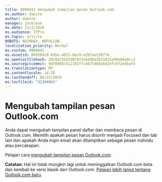 ```yaml
---
title: 8000041 mengubah tampilan pesan Outlook.com
ms.author: daeite
author: daeite
manager: jackiesm
ms.date: 11/2/2018
ms.audience: ITPro
ms.topic: article
ROBOTS: NOINDEX, NOFOLLOW
localization_priority: Normal
ms.custom: 8000041
ms.assetid: 089589c9-6d5e-4073-8ec9-e297ee2397f4
ms.openlocfilehash: 20c8ac5d15d878f2ebddbe2b31831a89eb6a0cc2
ms.sourcegitcommit: 9d78905c512192ffc4675468abd2efc5f2e4baf4
ms.translationtype: MT
ms.contentlocale: id-ID
ms.lasthandoff: 04/23/2019
ms.locfileid: "32394041"
---
```

# <a name="change-the-look-of-your-outlookcom-mailbox"></a>Mengubah tampilan pesan Outlook.com

Anda dapat mengubah tampilan panel daftar dan membaca pesan di Outlook.com. Memilih apakah pesan harus disortir menjadi Focused dan tab lain dan apakah Anda ingin email akan ditampilkan sebagai pesan individu atau percakapan.
  
Pelajari cara [mengubah tampilan pesan Outlook.com](https://go.microsoft.com/fwlink/p/?linkid=2001401&amp;clcid=0x409).
  
 **Catatan:** Hal ini tidak mungkin lagi untuk meninggalkan Outlook.com beta dan kembali ke versi klasik dari Outlook.com. [Pelajari lebih lanjut tentang Outlook.com baru](https://go.microsoft.com/fwlink/p/?linkid=874356).
  

